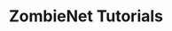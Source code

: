 ---
title: ZombieNet Tutorials
description: A collection of tutorials for how to use the ZombieNet testing framework, designed for Polkadot-SDK-based blockchains, to spawn and test ephemeral networks.
template: subsection-index-page.html
hide:
  - feedback
---
